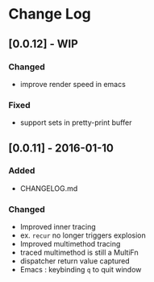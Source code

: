 # Change Log

## [0.0.12] - WIP

### Changed
- improve render speed in emacs

### Fixed
- support sets in pretty-print buffer

## [0.0.11] - 2016-01-10
### Added
- CHANGELOG.md

### Changed
- Improved inner tracing
 - ex. `recur` no longer triggers explosion
- Improved multimethod tracing
 - traced multimethod is still a MultiFn
 - dispatcher return value captured
- Emacs : keybinding `q` to quit window
